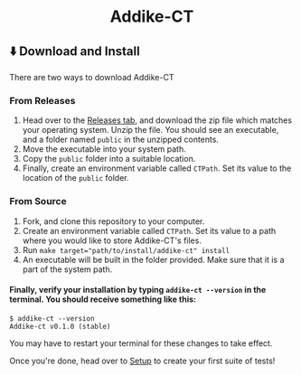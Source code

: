 <div align="center">
  <h1>Addike-CT</h1>
</div>

## ⬇️ Download and Install

There are two ways to download Addike-CT

### From Releases

1. Head over to the [Releases tab](https://github.com/classPythonAddike/Challenge-Tester-Backend/releases), and download the zip file which matches your operating system. Unzip the file. You should see an executable, and a folder named `public` in the unzipped contents.
2. Move the executable into your system path.
3. Copy the `public` folder into a suitable location.
4. Finally, create an environment variable called `CTPath`. Set its value to the location of the `public` folder.

### From Source
1. Fork, and clone this repository to your computer.
2. Create an environment variable called `CTPath`. Set its value to a path where you would like to store Addike-CT's files.
3. Run `make target="path/to/install/addike-ct" install`
4. An executable will be built in the folder provided. Make sure that it is a part of the system path.

#### Finally, verify your installation by typing `addike-ct --version` in the terminal. You should receive something like this:
```
$ addike-ct --version
Addike-ct v0.1.0 (stable)
```
You may have to restart your terminal for these changes to take effect.

Once you're done, head over to [Setup](/Setup) to create your first suite of tests!